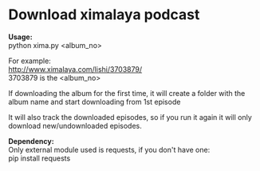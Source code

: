 # Download ximalaya podcast

**Usage:**  
python xima.py <album_no>

For example:  
http://www.ximalaya.com/lishi/3703879/  
3703879 is the <album_no>

If downloading the album for the first time, it will create a folder with the album name and start downloading from 1st episode  

It will also track the downloaded episodes, so if you run it again it will only download new/undownloaded episodes.  


**Dependency:**  
Only external module used is requests, if you don't have one:  
pip install requests
